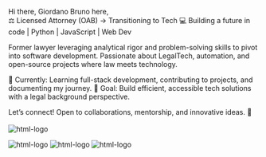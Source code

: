 
Hi there, Giordano Bruno here,
<br>
⚖️ Licensed Attorney (OAB) → Transitioning to Tech
💻 Building a future in code | Python | JavaScript | Web Dev

Former lawyer leveraging analytical rigor and problem-solving skills to pivot into software development. Passionate about LegalTech, automation, and open-source projects where law meets technology.

🔹 Currently: Learning full-stack development, contributing to projects, and documenting my journey.
🔹 Goal: Build efficient, accessible tech solutions with a legal background perspective.

Let’s connect! Open to collaborations, mentorship, and innovative ideas. :metal:
<br>
<br>
<img src="https://img.shields.io/badge/HTML5-E34F26?style=for-the-badge&logo=html5&logoColor=white" alt="html-logo" />

<img src="https://img.shields.io/badge/CSS3-1572B6?style=for-the-badge&logo=css3&logoColor=white" alt="html-logo" />

<img src="https://img.shields.io/badge/JavaScript-323330?style=for-the-badge&logo=javascript&logoColor=F7DF1E" alt="html-logo" />

<img src="https://img.shields.io/badge/Python-3776AB?style=for-the-badge&logo=python&logoColor=white" alt="html-logo" />

